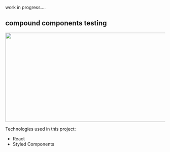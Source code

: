 work in progress....

## compound components testing

<p align="center">
  <img width="569" height="281" src="https://i.imgur.com/H9ZMuv2.png">
</p>

Technologies used in this project:

- React
- Styled Components

